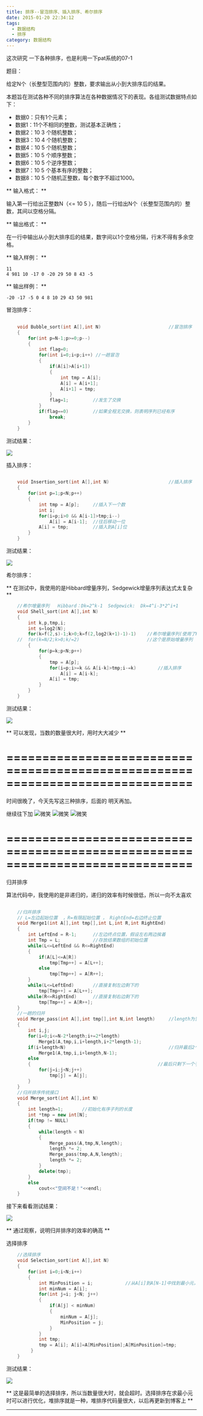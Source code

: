 ```yaml
---
title: 排序--冒泡排序、插入排序、希尔排序
date: 2015-01-20 22:34:12
tags: 
  - 数据结构
  - 排序
category: 数据结构
---
```


这次研究 一下各种排序，也是利用一下pat系统的07-1

题目：

给定N个（长整型范围内的）整数，要求输出从小到大排序后的结果。

本题旨在测试各种不同的排序算法在各种数据情况下的表现。各组测试数据特点如下：

  * 数据0：只有1个元素； 
  * 数据1：11个不相同的整数，测试基本正确性； 
  * 数据2：10  3  个随机整数； 
  * 数据3：10  4  个随机整数； 
  * 数据4：10  5  个随机整数； 
  * 数据5：10  5  个顺序整数； 
  * 数据6：10  5  个逆序整数； 
  * 数据7：10  5  个基本有序的整数； 
  * 数据8：10  5  个随机正整数，每个数字不超过1000。 

** 输入格式： **

输入第一行给出正整数N（<= 10  5  ），随后一行给出N个（长整型范围内的）整数，其间以空格分隔。

** 输出格式： **

在一行中输出从小到大排序后的结果，数字间以1个空格分隔，行末不得有多余空格。
<!-- more -->
** 输入样例： **
    
    
    11
    4 981 10 -17 0 -20 29 50 8 43 -5
    

** 输出样例： **
    
    
    -20 -17 -5 0 4 8 10 29 43 50 981
    

  

冒泡排序：

```C++
    
    void Bubble_sort(int A[],int N) 						//冒泡排序 
    {
    	for(int p=N-1;p>=0;p--)
    	{
    		int flag=0;
    		for(int i=0;i<p;i++) //一趟冒泡 
    		{
    			if(A[i]>A[i+1])
    			{
    				int tmp = A[i];
    				A[i] = A[i+1];
    				A[i+1] = tmp;
    			}
    			flag=1;			//发生了交换 
    		}
    		if(flag==0)			//如果全程无交换，则表明序列已经有序 
    			break;
    	}
    }
```
测试结果：

![](http://img.blog.csdn.net/20150120212321003?watermark/2/text/aHR0cDovL2Jsb2cuY3Nkbi5uZXQvUGhlbml4ZmF0ZQ==/font/5a6L5L2T/fontsize/400/fill/I0JBQkFCMA==/dissolve/70/gravity/Center)  

  

插入排序：

```C++
    
    void Insertion_sort(int A[],int N)						//插入排序 
    {
    	for(int p=1;p<N;p++)
    	{
    		int tmp = A[p];		//插入下一个数 
    		int i; 
    		for(i=p;i>0 && A[i-1]>tmp;i--)
    			A[i] = A[i-1];	//往后移动一位 
    		A[i] = tmp;			//插入到A[i]位 
    	}
    } 
```  

测试结果：

![](http://img.blog.csdn.net/20150120212720947?watermark/2/text/aHR0cDovL2Jsb2cuY3Nkbi5uZXQvUGhlbml4ZmF0ZQ==/font/5a6L5L2T/fontsize/400/fill/I0JBQkFCMA==/dissolve/70/gravity/Center)

  

希尔排序：

** 在测试中，我使用的是Hibbard增量序列，Sedgewick增量序列表达式太复杂 **   

    
```C++
    //希尔增量序列   Hibbard：Dk=2^k-1  Sedgewick:  Dk=4^i-3*2^i+1
    void Shell_sort(int A[],int N)
    {
    	int k,p,tmp,i;
    	int s=log2(N);	
    	for(k=f(2,s)-1;k>0;k=f(2,log2(k+1)-1)-1)	//希尔增量序列(使用了Hibbard序列)
    //	for(k=N/2;k>0;k/=2)							//这个是原始增量序列 
    	{
    		for(p=k;p<N;p++) 
    		{
    			tmp = A[p];
    			for(i=p;i>=k && A[i-k]>tmp;i-=k)		//插入排序 
    				A[i] = A[i-k]; 
    			A[i] = tmp; 
    		}
    	} 
    } 
```
测试结果：

![](http://img.blog.csdn.net/20150120222728359?watermark/2/text/aHR0cDovL2Jsb2cuY3Nkbi5uZXQvUGhlbml4ZmF0ZQ==/font/5a6L5L2T/fontsize/400/fill/I0JBQkFCMA==/dissolve/70/gravity/Center)  

** 可以发现，当数的数量很大时，用时大大减少  **

  

==============================================================================
============================  

时间很晚了，今天先写这三种排序，后面的  明天再加。

继续往下加
![微笑](http://static.blog.csdn.net/xheditor/xheditor_emot/default/smile.gif)
![微笑](http://static.blog.csdn.net/xheditor/xheditor_emot/default/smile.gif)
![微笑](http://static.blog.csdn.net/xheditor/xheditor_emot/default/smile.gif)

  

==============================================================================
============================================

归并排序

算法代码中，我使用的是非递归的，递归的效率有时候很低，所以一向不太喜欢

```C++    
    
    //归并排序 
    // L=左边起始位置  ，R=有限起始位置 ， RightEnd=右边终止位置 
    void Merge1(int A[],int tmp[],int L,int R,int RightEnd)
    {
    	int LeftEnd = R-1;		//左边终点位置，假设左右两边挨着 
    	int Tmp = L;			//存放结果数组的初始位置
    	while(L<=LeftEnd && R<=RightEnd)
    	{
    		if(A[L]<=A[R])
    			tmp[Tmp++] = A[L++];
    		else
    			tmp[Tmp++] = A[R++];
    	} 
    	while(L<=LeftEnd)		//直接复制左边剩下的 
    		tmp[Tmp++] = A[L++];
    	while(R<=RightEnd)		//直接复制右边剩下的 
    		tmp[Tmp++] = A[R++];
    }
    //一趟的归并 
    void Merge_pass(int A[],int tmp[],int N,int length)		//length为当前有序子列的长度 
    {
    	int i,j; 
    	for(i=0;i<=N-2*length;i+=2*length)
    		Merge1(A,tmp,i,i+length,i+2*length-1);
    	if(i+length<N)										//归并最后2个子列 
    		Merge1(A,tmp,i,i+length,N-1);
    	else
    	{												//最后只剩下一个子列 
    		for(j=i;j<N;j++)
    			tmp[j] = A[j]; 
    	}
    }
    //归并排序传统接口 
    void Merge_sort(int A[],int N)
    {
    	int length=1;		//初始化有序子列的长度
    	int *tmp = new int[N];
    	if(tmp != NULL)
    	{
    		while(length < N)
    		{
    			Merge_pass(A,tmp,N,length);
    			length *= 2;
    			Merge_pass(tmp,A,N,length);
    			length *= 2;
    		}
    		delete(tmp);
    	} 
    	else
    		cout<<"空间不足！"<<endl; 
    }
```
  
接下来看看测试结果：

![](http://img.blog.csdn.net/20150121201000644?watermark/2/text/aHR0cDovL2Jsb2cuY3Nkbi5uZXQvUGhlbml4ZmF0ZQ==/font/5a6L5L2T/fontsize/400/fill/I0JBQkFCMA==/dissolve/70/gravity/Center)

** 通过观察，说明归并排序的效率的确高 **

  

选择排序

```C++
    //选择排序 
    void Selection_sort(int A[],int N)
    {
    	for(int i=0;i<N;i++)
    	{
    		int MinPosition = i;			//从A[i]到A[N-1]中找到最小元，
    		int minNum = A[i];
            for(int j=i; j<N; j++)
            {
                if(A[j] < minNum)
                {
                    minNum = A[j];
                    MinPosition = j;
                }
            }
    		int tmp;
    		tmp = A[i]; A[i]=A[MinPosition];A[MinPosition]=tmp;				//将末端排序部分的最小元换到有序部分的最后位置 
    	 } 
    }
```
测试结果：

![](http://img.blog.csdn.net/20150121211432836?watermark/2/text/aHR0cDovL2Jsb2cuY3Nkbi5uZXQvUGhlbml4ZmF0ZQ==/font/5a6L5L2T/fontsize/400/fill/I0JBQkFCMA==/dissolve/70/gravity/Center)  

** 这是最简单的选择排序，所以当数量很大时，就会超时。选择排序在求最小元时可以进行优化，堆排序就是一种，堆排序代码量很大，以后再更新到博客上 **

  

** **   

  


